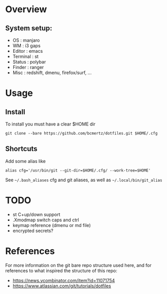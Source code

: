 # Overview

## System setup:

- OS : manjaro
- WM : i3 gaps
- Editor : emacs
- Terminal : st
- Status : polybar
- Finder : ranger
- Misc : redshift, dmenu, firefox/surf, ...

# Usage

## Install

To install you must have a clear $HOME dir
```
git clone --bare https://github.com/bcmertz/dotfiles.git $HOME/.cfg
```

## Shortcuts

Add some alias like

```
alias cfg='/usr/bin/git --git-dir=$HOME/.cfg/ --work-tree=$HOME'
```

See `~/.bash_aliases` cfg and git aliases, as well as `~/.local/bin/git_alias`

# TODO
- st C+up/down support
- .Xmodmap switch caps and ctrl
- keymap reference (dmenu or md file)
- encrypted secrets?

# References

For more information on the git bare repo structure used here, and for references to what inspired the structure of this repo:

- https://news.ycombinator.com/item?id=11071754
- https://www.atlassian.com/git/tutorials/dotfiles

